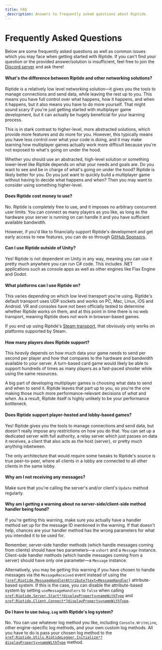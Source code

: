 ```yaml
---
title: FAQ
_description: Answers to frequently asked questions about Riptide.
---
```


# Frequently Asked Questions

Below are some frequently asked questions as well as common issues which you may face when getting started with Riptide. If you can't find your question or the provided answer/solution is insufficient, feel free to join the [Discord server](https://discord.gg/tomweiland) and ask there!

#### What's the difference between Riptide and other networking solutions?

Riptide is a relatively low level networking solution—it gives you the tools to manage connections and send data, while leaving the rest up to you. This means you have full control over what happens, how it happens, and when it happens, but it also means you have to do more yourself. That might sound scary if you're just getting started with multiplayer game development, but it can actually be hugely beneficial for your learning process.

This is in stark contrast to higher-level, more abstracted solutions, which provide more features and do more for you. However, this typically means you have less control over what your code is doing, and it may make learning how multiplayer games actually work more difficult because you're not exposed to what's going on under the hood.

Whether you should use an abstracted, high-level solution or something lower-level like Riptide depends on what your needs and goals are. Do you want to see and be in charge of what's going on under the hood? Riptide is likely better for you. Do you just want to quickly build a multiplayer game without having to decide what happens and when? Then you may want to consider using something higher-level.

#### Does Riptide cost money to use?

No. Riptide is completely free to use, and it imposes no arbitrary concurrent user limits. You can connect as many players as you like, as long as the hardware your server is running on can handle it and you have sufficient available bandwidth.

However, if you'd like to financially support Riptide's development and get early access to new features, you can do so through [GitHub Sponsors](https://github.com/sponsors/tom-weiland).

#### Can I use Riptide outside of Unity?

Yes! Riptide is not dependent on Unity in any way, meaning you can use it pretty much anywhere you can run C# code. This includes .NET applications such as console apps as well as other engines like Flax Engine and Godot.

#### What platforms can I use Riptide on?

This varies depending on which low level transport you're using. Riptide's default transport uses UDP sockets and works on PC, Mac, Linux, iOS and Android. VR and consoles have not been officially tested to determine whether Riptide works on them, and at this point in time there is no web transport, meaning Riptide does *not* work in browser-based games.

If you end up using Riptide's [Steam transport](https://github.com/RiptideNetworking/SteamTransport), that obviously only works on platforms supported by Steam.

#### How many players does Riptide support?

This *heavily* depends on how much data your game needs to send per second per player and how that compares to the hardware and bandwidth available to your server. A turn-based card game would likely be able to support hundreds of times as many players as a fast-paced shooter while using the same resources.

A big part of developing multiplayer games is choosing what data to send and when to send it. Riptide leaves that part up to you, so you're the one making those much more performance-relevant decisions of *what* and *when*. As a result, Riptide itself is highly unlikely to be your performance bottleneck.

#### Does Riptide support player-hosted and lobby-based games?

Yes! Riptide gives you the tools to manage connections and send data, but doesn't really impose any restrictions on how you do that. You can set up a dedicated server with full authority, a relay server which just passes on data it receives, a client that also acts as the host (server), or pretty much anything inbetween.

The only architecture that would require some tweaks to Riptide's source is true peer-to-peer, where all clients in a lobby are connected to all other clients in the same lobby.

#### Why am I not receiving any messages?

Make sure that you're calling the server's and/or client's `Update` method regularly.

#### Why am I getting a warning about no server-side/client-side method handler being found?

If you're getting this warning, make sure you actually have a handler method set up for the message ID mentioned in the warning. If that doesn't help, chances are your handler method has the wrong parameters for what you intended it to be used for.

Remember, server-side handler methods (which handle messages coming from clients) should have two parameters—a `ushort` and a `Message` instance. Client-side handler methods (which handle messages coming from a server) should have only one parameter—a `Message` instance.

Alternatively, you may be getting this warning if you have chosen to handle messages via the `MessageReceived` event instead of using the <code>[<xref:Riptide.MessageHandlerAttribute?text=MessageHandler>]</code> attribute-based system. If this is the case, you can disable the attribute-based system by setting `useMessageHandlers` to `false` when calling <code><xref:Riptide.Server.Start*?displayProperty=nameWithType></code> and <code><xref:Riptide.Client.Connect*?displayProperty=nameWithType></code>.

#### Do I have to use `Debug.Log` with Riptide's log system?

No. You can use whatever log method you like, including `Console.WriteLine`, other engine-specific log methods, and your own custom log methods. All you have to do is pass your chosen log method to the <code><xref:Riptide.Utils.RiptideLogger.Initialize*?displayProperty=nameWithType></code> method.